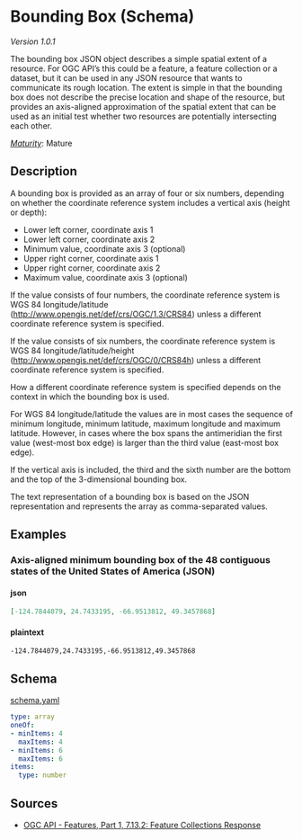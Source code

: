 # Bounding Box (Schema)

*Version 1.0.1*

The bounding box JSON object describes a simple spatial extent of a resource. For OGC API’s this could be a feature, a feature collection or a dataset, but it can be used in any JSON resource that wants to communicate its rough location. The extent is simple in that the bounding box does not describe the precise location and shape of the resource, but provides an axis-aligned approximation of the spatial extent that can be used as an initial test whether two resources are potentially intersecting each other.

[*Maturity*](https://github.com/cportele/ogcapi-building-blocks#building-block-maturity): Mature

## Description

A bounding box is provided as an array of four or six numbers, depending on whether the coordinate reference system includes a vertical axis (height or depth):

* Lower left corner, coordinate axis 1
* Lower left corner, coordinate axis 2
* Minimum value, coordinate axis 3 (optional)
* Upper right corner, coordinate axis 1
* Upper right corner, coordinate axis 2
* Maximum value, coordinate axis 3 (optional)

If the value consists of four numbers, the coordinate reference system is WGS 84 longitude/latitude (http://www.opengis.net/def/crs/OGC/1.3/CRS84) unless a different coordinate reference system is specified.

If the value consists of six numbers, the coordinate reference system is WGS 84 longitude/latitude/height (http://www.opengis.net/def/crs/OGC/0/CRS84h) unless a different coordinate reference system is specified.

How a different coordinate reference system is specified depends on the context in which the bounding box is used.

For WGS 84 longitude/latitude the values are in most cases the sequence of minimum longitude, minimum latitude, maximum longitude and maximum latitude. However, in cases where the box spans the antimeridian the first value (west-most box edge) is larger than the third value (east-most box edge).

If the vertical axis is included, the third and the sixth number are the bottom and the top of the 3-dimensional bounding box.

The text representation of a bounding box is based on the JSON representation and represents the array as comma-separated values.

## Examples

### Axis-aligned minimum bounding box of the 48 contiguous states of the United States of America (JSON)
#### json
```json
[-124.7844079, 24.7433195, -66.9513812, 49.3457868]
```

#### plaintext
```plaintext
-124.7844079,24.7433195,-66.9513812,49.3457868
```

## Schema

[schema.yaml](https://opengeospatial.github.io/bblocks/annotated-schemas/geo/common/data_types/bounding_box/schema.yaml)

```yaml
type: array
oneOf:
- minItems: 4
  maxItems: 4
- minItems: 6
  maxItems: 6
items:
  type: number

```
## Sources

* [OGC API - Features, Part 1, 7.13.2: Feature Collections Response](http://www.opengis.net/doc/IS/ogcapi-features-1/1.0#_response_4)
